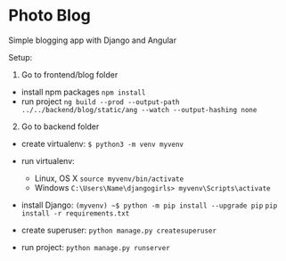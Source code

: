 # Photo Blog

Simple blogging app with Django and Angular

Setup:

1. Go to frontend/blog folder
* install npm packages
`npm install`
* run project
`ng build --prod --output-path ../../backend/blog/static/ang --watch --output-hashing none`

2. Go to backend folder
* create virtualenv:
`$ python3 -m venv myvenv`

* run virtualenv:
  * Linux, OS X
  `source myvenv/bin/activate`
  * Windows
  `C:\Users\Name\djangogirls> myvenv\Scripts\activate`

* install Django:
`(myvenv) ~$ python -m pip install --upgrade pip`
`pip install -r requirements.txt`

* create superuser:
`python manage.py createsuperuser`

* run project:
`python manage.py runserver`

